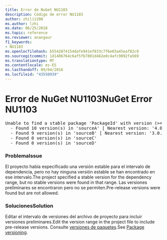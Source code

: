 ```yaml
---
title: Error de NuGet NU1103
description: Código de error NU1103
author: zhili1208
ms.author: lzhi
ms.date: 06/25/2018
ms.topic: reference
ms.reviewer: anangaur
f1_keywords:
- NU1103
ms.openlocfilehash: b5542074154dafe941ef833c7f6e03a45eaf82c9
ms.sourcegitcommit: 1d1406764c6af5fb7801d462e0c4afc9092fa569
ms.translationtype: MT
ms.contentlocale: es-ES
ms.lasthandoff: 09/04/2018
ms.locfileid: "43550939"
---
```

# <a name="nuget-error-nu1103"></a><span data-ttu-id="67b26-103">Error de NuGet NU1103</span><span class="sxs-lookup"><span data-stu-id="67b26-103">NuGet Error NU1103</span></span>

<pre>Unable to find a stable package 'PackageId' with version (>= 3.0.0)<br/>  - Found 10 version(s) in 'sourceA' [ Nearest version: '4.0.0-rc-2129' ]<br/>  - Found 9 version(s) in 'sourceB' [ Nearest version: '3.0.0-beta-00032' ]<br/>  - Found 0 version(s) in 'sourceC'<br/>  - Found 0 version(s) in 'sourceD'</pre>

### <a name="issue"></a><span data-ttu-id="67b26-104">Problema</span><span class="sxs-lookup"><span data-stu-id="67b26-104">Issue</span></span>
<span data-ttu-id="67b26-105">El proyecto había especificado una versión estable para el intervalo de dependencia, pero no hay ninguna versión estable se han encontrado en ese intervalo.</span><span class="sxs-lookup"><span data-stu-id="67b26-105">The project specified a stable version for the dependency range, but no stable versions were found in that range.</span></span> <span data-ttu-id="67b26-106">Las versiones preliminares se encontraron pero no se permiten.</span><span class="sxs-lookup"><span data-stu-id="67b26-106">Pre-release versions were found but are not allowed.</span></span>

### <a name="solution"></a><span data-ttu-id="67b26-107">Soluciones</span><span class="sxs-lookup"><span data-stu-id="67b26-107">Solution</span></span>
<span data-ttu-id="67b26-108">Editar el intervalo de versiones del archivo de proyecto para incluir versiones preliminares.</span><span class="sxs-lookup"><span data-stu-id="67b26-108">Edit the version range in the project file to include pre-release versions.</span></span> <span data-ttu-id="67b26-109">Consulte [versiones de paquetes](../../reference/Package-Versioning.md).</span><span class="sxs-lookup"><span data-stu-id="67b26-109">See [Package versioning](../../reference/Package-Versioning.md).</span></span>